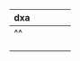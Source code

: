 | dxa |     |     |     |     |
| --- | --- | --- | --- | --- |
|  ^^   |     |     |     |     |
|     |     |     |     |     |
|     |     |     |     |     |
|     |     |     |     |     |

